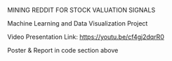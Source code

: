 MINING REDDIT FOR STOCK VALUATION SIGNALS

Machine Learning and Data Visualization Project

Video Presentation Link: https://youtu.be/cf4gj2dqrR0

Poster & Report in code section above
